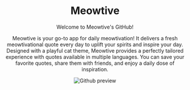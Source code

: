 <div align="center">
  <h1 align="center">Meowtive</h1>

Welcome to Meowtive's GitHub!

Meowtive is your go-to app for daily meowtivation! It delivers a fresh meowtivational quote every day to uplift your spirits and inspire your day. Designed with a playful cat theme, Meowtive provides a perfectly tailored experience with quotes available in multiple languages. You can save your favorite quotes, share them with friends, and enjoy a daily dose of inspiration.

![Github preview](https://github.com/user-attachments/assets/bb93fe0a-5f47-4e62-9e52-ccbad153ed07)

</div>
